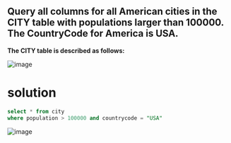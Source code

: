 ## Query all columns for all American cities in the CITY table with populations larger than 100000. The CountryCode for America is USA.

**The CITY table is described as follows:**

![image](https://user-images.githubusercontent.com/90106232/190916480-77c8db13-8e02-4125-8bca-26e3b3ac0a1c.png)

# solution

```sql
select * from city 
where population > 100000 and countrycode = "USA"
```

![image](https://user-images.githubusercontent.com/90106232/190916541-c8518aea-a2bf-461d-bc95-1c44b2458e38.png)

